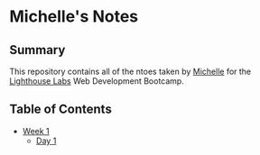 # Michelle's Notes

## Summary

This repository contains all of the ntoes taken by [Michelle](https://github.com/MichelleLindseyV) for the [Lighthouse Labs](https://www.lighthouselabs.ca/) Web Development Bootcamp.


## Table of Contents
* [Week 1](/Week_1)
  * [Day 1](/Week_1/Day_1)
  
